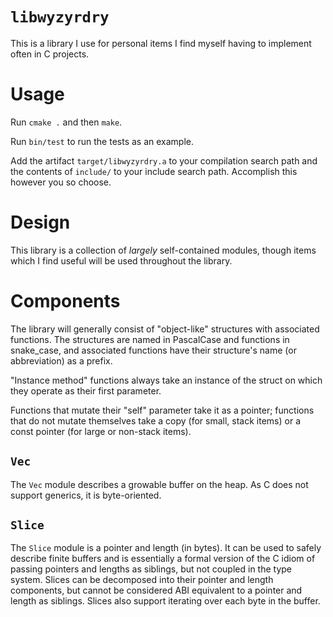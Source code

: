 # `libwyzyrdry`

This is a library I use for personal items I find myself having to implement
often in C projects.

# Usage

Run `cmake .` and then `make`.

Run `bin/test` to run the tests as an example.

Add the artifact `target/libwyzyrdry.a` to your compilation search path and the
contents of `include/` to your include search path. Accomplish this however you
so choose.

# Design

This library is a collection of *largely* self-contained modules, though items
which I find useful will be used throughout the library.

# Components

The library will generally consist of "object-like" structures with associated
functions. The structures are named in PascalCase and functions in snake_case,
and associated functions have their structure's name (or abbreviation) as a
prefix.

"Instance method" functions always take an instance of the struct on which they
operate as their first parameter.

Functions that mutate their "self" parameter take it as a pointer; functions
that do not mutate themselves take a copy (for small, stack items) or a const
pointer (for large or non-stack items).

## `Vec`

The `Vec` module describes a growable buffer on the heap. As C does not support
generics, it is byte-oriented.

## `Slice`

The `Slice` module is a pointer and length (in bytes). It can be used to
safely describe finite buffers and is essentially a formal version of the C
idiom of passing pointers and lengths as siblings, but not coupled in the type
system. Slices can be decomposed into their pointer and length components, but
cannot be considered ABI equivalent to a pointer and length as siblings. Slices
also support iterating over each byte in the buffer.
